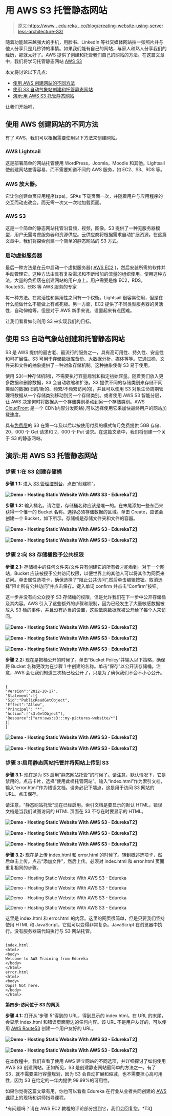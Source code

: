 # 用 AWS S3 托管静态网站

> 原文:[https://www . edu reka . co/blog/creating-website-using-server less-architecture-S3/](https://www.edureka.co/blog/creating-website-using-serverless-architecture-s3/)

随着功能越来越强大的手机，用脸书、LinkedIn 等社交媒体网站拍一张照片并与他人分享只是几秒钟的事情。如果我们能有自己的网站，与家人和熟人分享我们的经历，那就太好了。AWS 提供了创建和托管我们自己的网站的方法。在这篇文章中，我们将学习托管静态网站 [AWS S3](https://www.edureka.co/blog/s3-aws-amazon-simple-storage-service/)

本文将讨论以下几点:

*   [使用 AWS 创建网站的不同方法](#DifferentapproachesforcreatingawebsitewithAWS)
*   [使用 S3 自动气象站创建和托管静态网站](#CreatingandHostingStaticwebsitewithAWSS3)
*   [演示:用 AWS S3 托管静态网站](#Demo:HostingStaticwebsitewithAWSS3)

让我们开始吧，

## **使用 AWS 创建网站的不同方法**

有了 AWS，我们可以根据需要使用以下方法来创建网站。

### **AWS Lightsail**

这是部署简单的网站托管使用 WordPress，Joomla，Moodle 和其他。Lightsail 使创建网站变得容易，而不需要知道不同的 AWS 服务，如 EC2、S3、RDS 等。

### AWS 放大器。

它让你创建单页应用程序(spa)。SPAs 下载页面一次，并随着用户与应用程序的交互而动态改变，而无需一次又一次地加载页面。

### **AWS S3**

这是一个简单的静态网站托管沿音频，视频，图像。S3 提供了一种无服务器模型，用户无需考虑服务器和资源供应。云供应商将根据需求自动扩展资源。在这篇文章中，我们将探索创建一个简单的静态网站的 S3 方式。

### **启动虚拟服务器**

最后一种方法是在云中启动一个虚拟服务器( [AWS EC2](https://www.edureka.co/blog/ec2-aws-tutorial-elastic-compute-cloud/) )，然后安装所需的软件并手动管理它。这种方法由具有复杂需求和不断增加的流量的组织使用。使用这种方法，大量的负担落在创建网站的用户身上。用户需要是像 EC2，RDS，Route53，EBS 等 AWS 服务的专家

每一种方法。在灵活性和易用性之间有一个权衡。Lightsail 很容易使用，但是在什么能做什么不能做上有点死板。另一方面，EC2 提供了不同类型服务器的灵活性，自动伸缩等，但是对于 AWS 新手来说，设置起来有点困难。

让我们看看如何利用 S3 来实现我们的目标，

## **使用 S3 自动气象站创建和托管静态网站**

S3 是 AWS 提供的最古老、最流行的服务之一，具有高可用性、持久性、安全性和可扩展性。S3 可用于存储数据库备份、大数据分析、媒体等等。它通过桶、文件夹和文件的抽象提供了一种对象存储机制。这种抽象使得 S3 易于使用。

使用 S3(一种存储机制)，不需要执行容量规划和指定初始容量。随着我们放入更多数据和删除数据，S3 会自动收缩和扩张。S3 提供不同的存储类别来存储不同类型的数据(旧的/新的、频繁/不频繁访问的)，并且可以使用 S3 对象生命周期管理将数据从一个存储类别移动到另一个存储类别。或者使用 AWS S3 智能分层，让 AWS 决定何时将数据从一个存储类别移动到另一个存储类别。AWS [CloudFront](https://www.youtube.com/watch?v=sQNONcj0cvc) 是一个 CDN(内容分发网络),可以选择使用它来加快最终用户的网站加载速度。

具有[免费层](https://aws.amazon.com/free/)的 S3 在第一年及以后以按使用付费的模式每月免费提供 5GB 存储、20，000 个 Get 请求和 2，000 个 Put 请求。在这篇文章中，我们将创建一个关于 S3 的静态网站。

## **演示:用 AWS S3 托管静态网站**

### **步骤 1:在 S3 创建存储桶**

**步骤 1.1:** 进入 [S3 管理控制台](https://s3.console.aws.amazon.com/)，点击“创建桶”。

**![Demo - Hosting Static Website With AWS S3 - Edureka](../Images/6b124c25dd5e4df7bd414d747e4168c9.png)T2】**

**步骤 1.2:** 输入桶名。请注意，存储桶名称应该是唯一的。在末尾添加一些东西来获得一个惟一的 Bucket 名称。选择必须存储数据的区域。单击 Create，应该会创建一个 Bucket，如下所示。存储桶是存储文件夹和文件的容器。

**![Demo - Hosting Static Website With AWS S3 - Edureka](../Images/25ca5d2c5acef3b99e0598b06a4e330f.png)T2】**

**![Demo - Hosting Static Website With AWS S3 - Edureka](../Images/25ca5d2c5acef3b99e0598b06a4e330f.png)T2】**

### **步骤 2:向 S3 存储桶授予公共权限**

**步骤 2.1:** 存储桶中的任何文件夹/文件只有创建它的所有者才能看到。对于一个网站，Bucket 应该被授予公共访问权限，以便世界上的其他人可以将其作为网页来访问。单击属性选项卡，确保选择了“阻止公共访问”,然后单击编辑按钮。取消选择“阻止所有公共访问”并点击保存。键入单词 confirm 并点击“Confirm”按钮。

这一步并没有向公众授予 S3 存储桶的权限，但是允许我们在下一步中公开存储桶及其内容。AWS 引入了这些额外的步骤和限制，因为已经发生了大量敏感数据被放入 S3 桶的事件，并且没有适当的设置，这些敏感数据就被公开给了每个人来访问。

**![Demo - Hosting Static Website With AWS S3 - Edureka](../Images/23b5efeecf7c5ca7b3dc2109cfc3110b.png)T2】**

**![Demo - Hosting Static Website With AWS S3 - Edureka](../Images/be3dec46d6ec283a018a92043a810fbe.png)T2】**

**![Demo - Hosting Static Website With AWS S3 - Edureka](../Images/d08a048366d14d2ec3aba3998ee37ed2.png)T2】**

**步骤 2.2:** 现在是把桶公开的时候了。单击“Bucket Policy”并输入以下策略，确保将 Bucket 名称更改为在步骤 1 中创建的名称。单击“保存”以公开该存储桶。注意，AWS 会让我们知道三次桶已经公开了，只是为了确保我们不会不小心公开。

```

{
"Version":"2012-10-17",
"Statement":[{
"Sid":"PublicReadGetObject",
"Effect":"Allow",
"Principal": "*",
"Action":["s3:GetObject"],
"Resource":["arn:aws:s3:::my-pictures-website/*"]
}]
}

```

**![Demo - Hosting Static Website With AWS S3 - Edureka](../Images/3dc9ab49f738c8f6130c76586826d710.png)T2】**

**![Demo - Hosting Static Website With AWS S3 - Edureka](../Images/7854529b2cd35a40c7481ccefc2772c2.png)T2】**

### **步骤 3:启用静态网站托管并将网站上传到 S3**

**步骤 3.1:** 现在是为 S3 启用“静态网站托管”的时候了。请注意，默认情况下，它是禁用的。点击卡片，选择“使用此桶托管网站”。输入“index.html”作为索引文档，输入“error.html”作为错误文档。请务必记下端点，这是用于访问 S3 网站的 URL。点击保存。

请注意，“静态网站托管”现在已经启用。索引文档是要显示的默认 HTML，错误文档是当我们试图访问的 HTML 页面在 S3 不存在时要显示的 HTML。

**![Demo - Hosting Static Website With AWS S3 - Edureka](../Images/9790432dc6cb31252fca97e6bf8de2f9.png)T2】**

**![Demo - Hosting Static Website With AWS S3 - Edureka](../Images/eae319b70c0599fe9b7ae7d37bd4cd41.png)T2】**

**![Demo - Hosting Static Website With AWS S3 - Edureka](../Images/585cbeeea6c50ebe67e774847ce8c62c.png)T2】**

**步骤 3.2:** 现在是上传 index.html 和 error.html 的时候了。转到概述选项卡，然后单击上传。点击“添加文件”，然后上传。必须对 index.html 和 error.html 页面重复相同的步骤。

![Demo - Hosting Static Website With AWS S3 - Edureka](../Images/23b74e5d3ce57f600e275b4e8e57126d.png)

![Demo - Hosting Static Website With AWS S3 - Edureka](../Images/a6dee10b9e54b372f0e5fe8e5a45a0eb.png)

![Demo - Hosting Static Website With AWS S3 - Edureka](../Images/3af21afe13befff2d04b9a97cb17f991.png)

![Demo - Hosting Static Website With AWS S3 - Edureka](../Images/732ca8ca736b0b387a2fc8b8dd7655bd.png)

这里是 index.html 和 error.html 的内容。这里的网页很简单，但是只要我们坚持使用 HTML 和 JavaScript，它就可以变得非常复杂。JavaScript 在浏览器中执行。没有服务器端代码执行与 S3 网站托管。

```

index.html
<html>
<body>
Welcome to AWS Training from Edureka
</body>
</html>
error.html
<html>
<body>
Oops! Not here.
</body>
</html>

```

**第四步:访问位于 S3 的网页**

**步骤 4.1:** 打开从“步骤 5”得到的 URL，得到显示的 index.html。在 URL 的末尾，会显示 index.html 和错误页面旁边的任何内容。该 URL 不是用户友好的，可以使用 [AWS Route53](https://aws.amazon.com/route53/) 创建一个用户友好的 URL。

**![Demo - Hosting Static Website With AWS S3 - Edureka](../Images/8670dcdd0ee35c5c409973e120a600f1.png)T2】**

**![Demo - Hosting Static Website With AWS S3 - Edureka](../Images/1cf2611194f983004ab374b11a34af59.png)T2】**

在本教程中，我们查看了使用 AWS 建立网站的不同选项，并详细探讨了如何使用 AWS S3 创建网站。正如所见，S3 是创建静态网站最简单的方法之一。有了 S3，就不需要进行容量规划，因为 S3 会自动扩展和缩减，也不需要担心高可用性，因为 S3 在给定的一年内提供 99.99%的可用性。

如果你觉得这篇文章有用，你也可以看看 Edureka 在行业从业者共同创建的 [AWS 课程](https://www.edureka.co/aws-certification-training)上的现场和讲师指导课程。

*有问题吗？请在 AWS EC2 教程的评论部分提到它，我们会回复您。*T3】